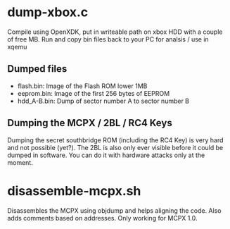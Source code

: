 # dump-xbox.c

Compile using OpenXDK, put in writeable path on xbox HDD with a couple of free MB.
Run and copy bin files back to your PC for analsis / use in xqemu

## Dumped files

* flash.bin: Image of the Flash ROM lower 1MB
* eeprom.bin: Image of the first 256 bytes of EEPROM
* hdd_A-B.bin: Dump of sector number A to sector number B

## Dumping the MCPX / 2BL / RC4 Keys

Dumping the secret southbridge ROM (including the RC4 Key) is very hard and not possible (yet?).
The 2BL is also only ever visible before it could be dumped in software.
You can do it with hardware attacks only at the moment.

# disassemble-mcpx.sh

Disassembles the MCPX using objdump and helps aligning the code. Also adds comments based on addresses.
Only working for MCPX 1.0.
